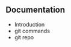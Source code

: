 ## Documentation
<ul>
  <li>Introduction</li>
  <li> git commands </li>
  <li> git repo </li>
  </ul>
